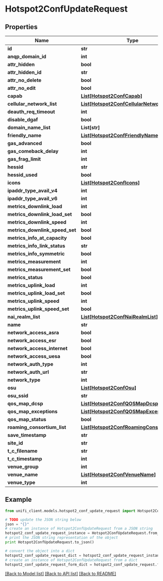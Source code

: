 # Hotspot2ConfUpdateRequest


## Properties

Name | Type | Description | Notes
------------ | ------------- | ------------- | -------------
**id** | **str** |  | [optional] 
**anqp_domain_id** | **int** |  | [optional] 
**attr_hidden** | **bool** |  | [optional] 
**attr_hidden_id** | **str** |  | [optional] 
**attr_no_delete** | **bool** |  | [optional] 
**attr_no_edit** | **bool** |  | [optional] 
**capab** | [**List[Hotspot2ConfCapab]**](Hotspot2ConfCapab.md) |  | [optional] 
**cellular_network_list** | [**List[Hotspot2ConfCellularNetworkList]**](Hotspot2ConfCellularNetworkList.md) |  | [optional] 
**deauth_req_timeout** | **int** |  | [optional] 
**disable_dgaf** | **bool** |  | [optional] 
**domain_name_list** | **List[str]** |  | [optional] 
**friendly_name** | [**List[Hotspot2ConfFriendlyName]**](Hotspot2ConfFriendlyName.md) |  | [optional] 
**gas_advanced** | **bool** |  | [optional] 
**gas_comeback_delay** | **int** |  | [optional] 
**gas_frag_limit** | **int** |  | [optional] 
**hessid** | **str** |  | [optional] 
**hessid_used** | **bool** |  | [optional] 
**icons** | [**List[Hotspot2ConfIcons]**](Hotspot2ConfIcons.md) |  | [optional] 
**ipaddr_type_avail_v4** | **int** |  | [optional] 
**ipaddr_type_avail_v6** | **int** |  | [optional] 
**metrics_downlink_load** | **int** |  | [optional] 
**metrics_downlink_load_set** | **bool** |  | [optional] 
**metrics_downlink_speed** | **int** |  | [optional] 
**metrics_downlink_speed_set** | **bool** |  | [optional] 
**metrics_info_at_capacity** | **bool** |  | [optional] 
**metrics_info_link_status** | **str** |  | [optional] 
**metrics_info_symmetric** | **bool** |  | [optional] 
**metrics_measurement** | **int** |  | [optional] 
**metrics_measurement_set** | **bool** |  | [optional] 
**metrics_status** | **bool** |  | [optional] 
**metrics_uplink_load** | **int** |  | [optional] 
**metrics_uplink_load_set** | **bool** |  | [optional] 
**metrics_uplink_speed** | **int** |  | [optional] 
**metrics_uplink_speed_set** | **bool** |  | [optional] 
**nai_realm_list** | [**List[Hotspot2ConfNaiRealmList]**](Hotspot2ConfNaiRealmList.md) |  | [optional] 
**name** | **str** |  | [optional] 
**network_access_asra** | **bool** |  | [optional] 
**network_access_esr** | **bool** |  | [optional] 
**network_access_internet** | **bool** |  | [optional] 
**network_access_uesa** | **bool** |  | [optional] 
**network_auth_type** | **int** |  | [optional] 
**network_auth_url** | **str** |  | [optional] 
**network_type** | **int** |  | [optional] 
**osu** | [**List[Hotspot2ConfOsu]**](Hotspot2ConfOsu.md) |  | [optional] 
**osu_ssid** | **str** |  | [optional] 
**qos_map_dcsp** | [**List[Hotspot2ConfQOSMapDcsp]**](Hotspot2ConfQOSMapDcsp.md) |  | [optional] 
**qos_map_exceptions** | [**List[Hotspot2ConfQOSMapExceptions]**](Hotspot2ConfQOSMapExceptions.md) |  | [optional] 
**qos_map_status** | **bool** |  | [optional] 
**roaming_consortium_list** | [**List[Hotspot2ConfRoamingConsortiumList]**](Hotspot2ConfRoamingConsortiumList.md) |  | [optional] 
**save_timestamp** | **str** |  | [optional] 
**site_id** | **str** |  | [optional] 
**t_c_filename** | **str** |  | [optional] 
**t_c_timestamp** | **int** |  | [optional] 
**venue_group** | **int** |  | [optional] 
**venue_name** | [**List[Hotspot2ConfVenueName]**](Hotspot2ConfVenueName.md) |  | [optional] 
**venue_type** | **int** |  | [optional] 

## Example

```python
from unifi_client.models.hotspot2_conf_update_request import Hotspot2ConfUpdateRequest

# TODO update the JSON string below
json = "{}"
# create an instance of Hotspot2ConfUpdateRequest from a JSON string
hotspot2_conf_update_request_instance = Hotspot2ConfUpdateRequest.from_json(json)
# print the JSON string representation of the object
print Hotspot2ConfUpdateRequest.to_json()

# convert the object into a dict
hotspot2_conf_update_request_dict = hotspot2_conf_update_request_instance.to_dict()
# create an instance of Hotspot2ConfUpdateRequest from a dict
hotspot2_conf_update_request_form_dict = hotspot2_conf_update_request.from_dict(hotspot2_conf_update_request_dict)
```
[[Back to Model list]](../README.md#documentation-for-models) [[Back to API list]](../README.md#documentation-for-api-endpoints) [[Back to README]](../README.md)


